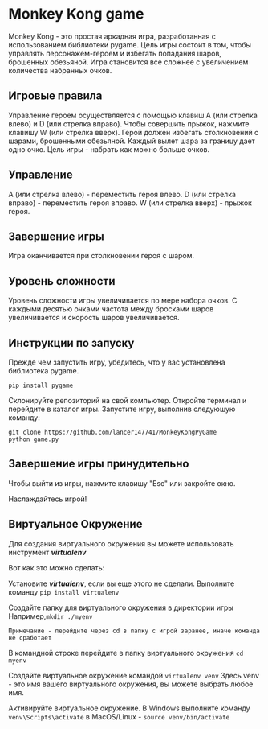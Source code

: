 # Monkey Kong game
Monkey Kong - это простая аркадная игра, разработанная с использованием библиотеки pygame. Цель игры состоит в том, чтобы управлять персонажем-героем и избегать попадания шаров, брошенных обезьяной. Игра становится все сложнее с увеличением количества набранных очков.

## Игровые правила
Управление героем осуществляется с помощью клавиш A (или стрелка влево) и D (или стрелка вправо).
Чтобы совершить прыжок, нажмите клавишу W (или стрелка вверх).
Герой должен избегать столкновений с шарами, брошенными обезьяной.
Каждый вылет шара за границу дает одно очко.
Цель игры - набрать как можно больше очков.
## Управление
A (или стрелка влево) - переместить героя влево.
D (или стрелка вправо) - переместить героя вправо.
W (или стрелка вверх) - прыжок героя.
## Завершение игры
Игра оканчивается при столкновении героя с шаром.
## Уровень сложности
Уровень сложности игры увеличивается по мере набора очков. С каждыми десятью очками частота между бросками шаров увеличивается и скорость шаров увеличивается.

## Инструкции по запуску
Прежде чем запустить игру, убедитесь, что у вас установлена библиотека pygame.
```
pip install pygame
```

Склонируйте репозиторий на свой компьютер.
Откройте терминал и перейдите в каталог игры.
Запустите игру, выполнив следующую команду:
```
git clone https://github.com/lancer147741/MonkeyKongPyGame
python game.py
```
## Завершение игры принудительно
Чтобы выйти из игры, нажмите клавишу "Esc" или закройте окно.

Наслаждайтесь игрой!
## Виртуальное Окружение
Для создания виртуального окружения вы можете использовать инструмент ***virtualenv***

Вот как это можно сделать:

Установите ***virtualenv***, если вы еще этого не сделали. Выполните команду ```pip install virtualenv```

Создайте папку для виртуального окружения в директории игры Например,```mkdir ./myenv``` 

`Примечание - перейдите через cd в папку с игрой заранее, иначе команда не сработает`

В командной строке перейдите в папку виртуального окружения ```cd myenv```

Создайте виртуальное окружение командой ```virtualenv venv``` Здесь venv - это имя вашего виртуального окружения, вы можете выбрать любое имя.

Активируйте виртуальное окружение. В Windows выполните команду ```venv\Scripts\activate``` в MacOS/Linux - ```source venv/bin/activate```
